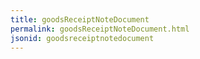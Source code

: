 ```yaml
---
title: goodsReceiptNoteDocument
permalink: goodsReceiptNoteDocument.html
jsonid: goodsreceiptnotedocument
---
```

